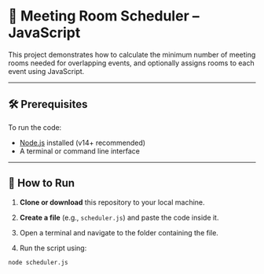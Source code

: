# 📅 Meeting Room Scheduler – JavaScript

This project demonstrates how to calculate the minimum number of meeting rooms needed for overlapping events, and optionally assigns rooms to each event using JavaScript.

---

## 🛠 Prerequisites

To run the code:

- [Node.js](https://nodejs.org/) installed (v14+ recommended)
- A terminal or command line interface

---

## 🚀 How to Run

1. **Clone or download** this repository to your local machine.

2. **Create a file** (e.g., `scheduler.js`) and paste the code inside it.

3. Open a terminal and navigate to the folder containing the file.

4. Run the script using:

```bash
node scheduler.js

